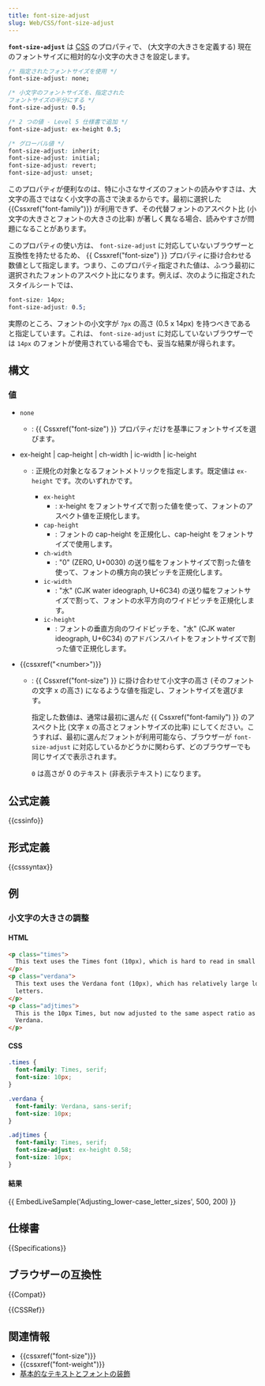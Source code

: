 ```yaml
---
title: font-size-adjust
slug: Web/CSS/font-size-adjust
---
```


**`font-size-adjust`** は [CSS](/ja/docs/Web/CSS) のプロパティで、 (大文字の大きさを定義する) 現在のフォントサイズに相対的な小文字の大きさを設定します。

```css
/* 指定されたフォントサイズを使用 */
font-size-adjust: none;

/* 小文字のフォントサイズを、指定された
フォントサイズの半分にする */
font-size-adjust: 0.5;

/* 2 つの値 - Level 5 仕様書で追加 */
font-size-adjust: ex-height 0.5;

/* グローバル値 */
font-size-adjust: inherit;
font-size-adjust: initial;
font-size-adjust: revert;
font-size-adjust: unset;
```

このプロパティが便利なのは、特に小さなサイズのフォントの読みやすさは、大文字の高さではなく小文字の高さで決まるからです。最初に選択した {{Cssxref("font-family")}} が利用できず、その代替フォントのアスペクト比 (小文字の大きさとフォントの大きさの比率) が著しく異なる場合、読みやすさが問題になることがあります。

このプロパティの使い方は、 `font-size-adjust` に対応していないブラウザーと互換性を持たせるため、 {{ Cssxref("font-size") }} プロパティに掛け合わせる数値として指定します。つまり、このプロパティ指定された値は、ふつう最初に選択されたフォントのアスペクト比になります。例えば、次のように指定されたスタイルシートでは、

```css
font-size: 14px;
font-size-adjust: 0.5;
```

実際のところ、フォントの小文字が `7px` の高さ (0.5 x 14px) を持つべきであると指定しています。これは、 `font-size-adjust` に対応していないブラウザーでは `14px` のフォントが使用されている場合でも、妥当な結果が得られます。

## 構文

### 値

- `none`
  - : {{ Cssxref("font-size") }} プロパティだけを基準にフォントサイズを選びます。
- ex-height | cap-height | ch-width | ic-width | ic-height

  - : 正規化の対象となるフォントメトリックを指定します。既定値は `ex-height` です。次のいずれかです。

    - `ex-height`
      - : x-height をフォントサイズで割った値を使って、フォントのアスペクト値を正規化します。
    - `cap-height`
      - : フォントの cap-height を正規化し、cap-height をフォントサイズで使用します。
    - `ch-width`
      - : "0" (ZERO, U+0030) の送り幅をフォントサイズで割った値を使って、フォントの横方向の狭ピッチを正規化します。
    - `ic-width`
      - : "水" (CJK water ideograph, U+6C34) の送り幅をフォントサイズで割って、フォントの水平方向のワイドピッチを正規化します。
    - `ic-height`
      - : フォントの垂直方向のワイドピッチを、"水" (CJK water ideograph, U+6C34) のアドバンスハイトをフォントサイズで割った値で正規化します。

- {{cssxref("&lt;number&gt;")}}

  - : {{ Cssxref("font-size") }} に掛け合わせて小文字の高さ (そのフォントの文字 x の高さ) になるような値を指定し、フォントサイズを選びます。

    指定した数値は、通常は最初に選んだ {{ Cssxref("font-family") }} のアスペクト比 (文字 x の高さとフォントサイズの比率) にしてください。こうすれば、最初に選んだフォントが利用可能なら、ブラウザーが `font-size-adjust` に対応しているかどうかに関わらず、どのブラウザーでも同じサイズで表示されます。

    `0` は高さが 0 のテキスト (非表示テキスト) になります。

## 公式定義

{{cssinfo}}

## 形式定義

{{csssyntax}}

## 例

<h3 id="Adjusting_lower-case_letter_sizes">小文字の大きさの調整</h3>

#### HTML

```html
<p class="times">
  This text uses the Times font (10px), which is hard to read in small sizes.
</p>
<p class="verdana">
  This text uses the Verdana font (10px), which has relatively large lowercase
  letters.
</p>
<p class="adjtimes">
  This is the 10px Times, but now adjusted to the same aspect ratio as the
  Verdana.
</p>
```

#### CSS

```css
.times {
  font-family: Times, serif;
  font-size: 10px;
}

.verdana {
  font-family: Verdana, sans-serif;
  font-size: 10px;
}

.adjtimes {
  font-family: Times, serif;
  font-size-adjust: ex-height 0.58;
  font-size: 10px;
}
```

#### 結果

{{ EmbedLiveSample('Adjusting_lower-case_letter_sizes', 500, 200) }}

## 仕様書

{{Specifications}}

## ブラウザーの互換性

{{Compat}}

{{CSSRef}}

## 関連情報

- {{cssxref("font-size")}}
- {{cssxref("font-weight")}}
- [基本的なテキストとフォントの装飾](/ja/docs/Learn/CSS/Styling_text/Fundamentals)
